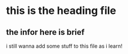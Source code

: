 # this is the heading file
## the infor here is brief
i still wanna add some stuff to this file as i learn!
